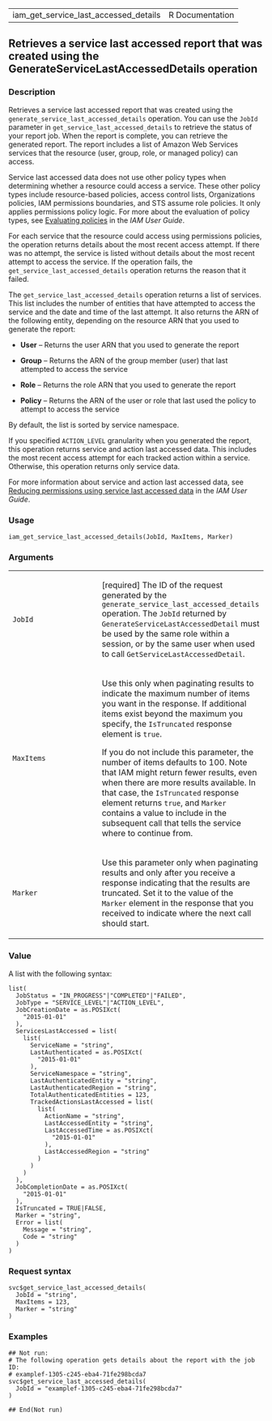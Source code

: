 <table style="width: 100%;">
<tbody>
<tr class="odd">
<td>iam_get_service_last_accessed_details</td>
<td style="text-align: right;">R Documentation</td>
</tr>
</tbody>
</table>

## Retrieves a service last accessed report that was created using the GenerateServiceLastAccessedDetails operation

### Description

Retrieves a service last accessed report that was created using the
`generate_service_last_accessed_details` operation. You can use the
`JobId` parameter in `get_service_last_accessed_details` to retrieve the
status of your report job. When the report is complete, you can retrieve
the generated report. The report includes a list of Amazon Web Services
services that the resource (user, group, role, or managed policy) can
access.

Service last accessed data does not use other policy types when
determining whether a resource could access a service. These other
policy types include resource-based policies, access control lists,
Organizations policies, IAM permissions boundaries, and STS assume role
policies. It only applies permissions policy logic. For more about the
evaluation of policy types, see [Evaluating
policies](https://docs.aws.amazon.com/IAM/latest/UserGuide/reference_policies_evaluation-logic.html#policy-eval-basics)
in the *IAM User Guide*.

For each service that the resource could access using permissions
policies, the operation returns details about the most recent access
attempt. If there was no attempt, the service is listed without details
about the most recent attempt to access the service. If the operation
fails, the `get_service_last_accessed_details` operation returns the
reason that it failed.

The `get_service_last_accessed_details` operation returns a list of
services. This list includes the number of entities that have attempted
to access the service and the date and time of the last attempt. It also
returns the ARN of the following entity, depending on the resource ARN
that you used to generate the report:

-   **User** – Returns the user ARN that you used to generate the report

-   **Group** – Returns the ARN of the group member (user) that last
    attempted to access the service

-   **Role** – Returns the role ARN that you used to generate the report

-   **Policy** – Returns the ARN of the user or role that last used the
    policy to attempt to access the service

By default, the list is sorted by service namespace.

If you specified `ACTION_LEVEL` granularity when you generated the
report, this operation returns service and action last accessed data.
This includes the most recent access attempt for each tracked action
within a service. Otherwise, this operation returns only service data.

For more information about service and action last accessed data, see
[Reducing permissions using service last accessed
data](https://docs.aws.amazon.com/IAM/latest/UserGuide/access_policies_access-advisor.html)
in the *IAM User Guide*.

### Usage

    iam_get_service_last_accessed_details(JobId, MaxItems, Marker)

### Arguments

<table>
<colgroup>
<col style="width: 35%" />
<col style="width: 65%" />
</colgroup>
<tbody>
<tr class="odd">
<td><code
id="iam_get_service_last_accessed_details_:_JobId">JobId</code></td>
<td><p>[required] The ID of the request generated by the
<code>generate_service_last_accessed_details</code> operation. The
<code>JobId</code> returned by
<code>GenerateServiceLastAccessedDetail</code> must be used by the same
role within a session, or by the same user when used to call
<code>GetServiceLastAccessedDetail</code>.</p></td>
</tr>
<tr class="even">
<td><code
id="iam_get_service_last_accessed_details_:_MaxItems">MaxItems</code></td>
<td><p>Use this only when paginating results to indicate the maximum
number of items you want in the response. If additional items exist
beyond the maximum you specify, the <code>IsTruncated</code> response
element is <code>true</code>.</p>
<p>If you do not include this parameter, the number of items defaults to
100. Note that IAM might return fewer results, even when there are more
results available. In that case, the <code>IsTruncated</code> response
element returns <code>true</code>, and <code>Marker</code> contains a
value to include in the subsequent call that tells the service where to
continue from.</p></td>
</tr>
<tr class="odd">
<td><code
id="iam_get_service_last_accessed_details_:_Marker">Marker</code></td>
<td><p>Use this parameter only when paginating results and only after
you receive a response indicating that the results are truncated. Set it
to the value of the <code>Marker</code> element in the response that you
received to indicate where the next call should start.</p></td>
</tr>
</tbody>
</table>

### Value

A list with the following syntax:

    list(
      JobStatus = "IN_PROGRESS"|"COMPLETED"|"FAILED",
      JobType = "SERVICE_LEVEL"|"ACTION_LEVEL",
      JobCreationDate = as.POSIXct(
        "2015-01-01"
      ),
      ServicesLastAccessed = list(
        list(
          ServiceName = "string",
          LastAuthenticated = as.POSIXct(
            "2015-01-01"
          ),
          ServiceNamespace = "string",
          LastAuthenticatedEntity = "string",
          LastAuthenticatedRegion = "string",
          TotalAuthenticatedEntities = 123,
          TrackedActionsLastAccessed = list(
            list(
              ActionName = "string",
              LastAccessedEntity = "string",
              LastAccessedTime = as.POSIXct(
                "2015-01-01"
              ),
              LastAccessedRegion = "string"
            )
          )
        )
      ),
      JobCompletionDate = as.POSIXct(
        "2015-01-01"
      ),
      IsTruncated = TRUE|FALSE,
      Marker = "string",
      Error = list(
        Message = "string",
        Code = "string"
      )
    )

### Request syntax

    svc$get_service_last_accessed_details(
      JobId = "string",
      MaxItems = 123,
      Marker = "string"
    )

### Examples

    ## Not run: 
    # The following operation gets details about the report with the job ID:
    # examplef-1305-c245-eba4-71fe298bcda7
    svc$get_service_last_accessed_details(
      JobId = "examplef-1305-c245-eba4-71fe298bcda7"
    )

    ## End(Not run)
